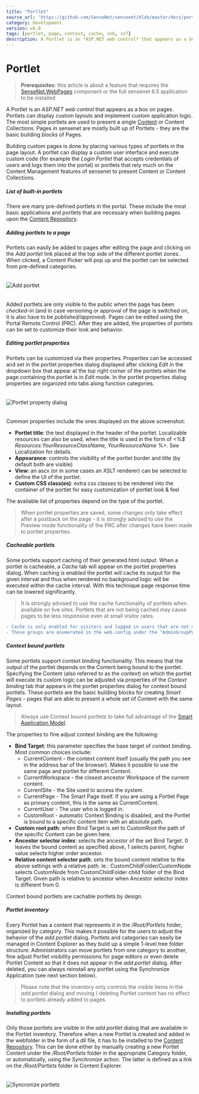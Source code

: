 ```yaml
---
title: "Portlet"
source_url: 'https://github.com/SenseNet/sensenet/blob/master/docs/portlet.md'
category: Development
version: v6.0
tags: [portlet, page, context, cache, sn6, sn7]
description: A Portlet is an *ASP.NET web control* that appears as a box on pages. Portlets can display custom layouts and implement custom application logic. The most simple portlets are used to present a single Content or Content Collections.
---
```


# Portlet

>**Prerequisites**: this article is about a feature that requires the [SenseNet.WebPages](https://github.com/SenseNet/sn-webpages) component or the full sensenet 6.5 application to be installed.

A Portlet is an *ASP.NET web control* that appears as a box on pages. Portlets can display custom layouts and implement custom application logic. The most simple portlets are used to present a single [Content](/docs/content) or Content Collections. Pages in sensenet are mostly built up of Portlets - they are the basic building blocks of Pages.

Building custom pages is done by placing various types of portlets in the page layout. A portlet can display a custom user interface and execute custom code (for example the *Login Portlet* that accepts credentials of users and logs them into the portal) or portlets that rely much on the Content Management features of sensenet to present Content or Content Collections.

##### List of built-in portlets

There are many pre-defined portlets in the portal. These include the most basic applications and portlets that are necessary when building pages upon the [Content Repository](content-repository).

##### Adding portlets to a page

Portlets can easily be added to pages after editing the page and clicking on the _Add portlet_ link placed at the top side of the different portlet zones. When clicked, a Content Picker will pop up and the portlet can be selected from pre-defined categories.

<img src="https://raw.githubusercontent.com/SenseNet/sensenet/master/docs/images/reference-wiki-portlet3.png" alt="Add portlet" style="margin: 20px auto" />

Added portlets are only visible to the public when the page has been *checked-in* (and in case versioning or approval of the page is switched on, it is also have to be *published/approved*). Pages can be edited using the Portal Remote Control (PRC). After they are added, the properties of portlets can be set to customize their look and behavior.

##### Editing portlet properties

Portlets can be customized via their properties. Properties can be accessed and set in the portlet properties dialog displayed after clicking _Edit_ in the dropdown box that appear at the top right corner of the portlets when the page containing the portlet is in _Edit_ mode. In the portlet properties dialog properties are organized into tabs along function categories.

<img src="https://raw.githubusercontent.com/SenseNet/sensenet/master/docs/images/reference-wiki-portlet1.png" alt="Portlet property dialog" style="margin: 20px auto" />

Common properties include the ones displayed on the above screenshot:

- **Portlet title**: the text displayed in the header of the portlet. Localizable resources can also be used, when the title is used in the form of _<%$ Resources:YourResourceClassName, YourResourceName %>_. See Localization for details.
- **Appearance**: controls the visibility of the portlet border and title (by default both are visible)
- **View**: an ascx (or in some cases an XSLT renderer) can be selected to define the UI of the portlet.
- **Custom CSS class(es)**: extra css classes to be rendered into the container of the portlet for easy customization of portlet look & feel

The available list of properties depend on the type of the portlet.

> When portlet properties are saved, some changes only take effect after a postback on the page - it is strongly advised to use the Preview mode functionality of the PRC after changes have been made to portlet properties.

##### Cacheable portlets

Some portlets support caching of their generated html output. When a portlet is cacheable, a _Cache_ tab will appear on the portlet properties dialog. When caching is enabled the portlet will cache its output for the given interval and thus when rendered no background logic will be executed within the cache interval. With this technique page response time can be lowered significantly.

> It is strongly advised to use the cache functionality of portlets when available on live sites. Portlets that are not being cached may cause pages to be less responsive even at small visitor rates.

```diff
- Cache is only enabled for visitors and logged in users that are not member of special kind of content administrator groups. 
- These groups are enumerated in the web.config under the "AdminGroupPathsForLoggedInUserCache" key in the sensenet/cache section. 
```

##### Context bound portlets

Some portlets support context binding functionality. This means that the output of the portlet depends on the Content being bound to the portlet. Specifying the Content (also referred to as the *context*) on which the portlet will execute its custom logic can be adjusted via properties of the _Context binding_ tab that appears in the portlet properties dialog for context bound portlets. These portlets are the basic building blocks for creating *Smart Pages* - pages that are able to present a whole set of Content with the same layout. 

>Always use Context bound portlets to take full advantage of the [Smart Application Model](/docs/smart-application-model). 

The properties to fine adjust context binding are the following:

- **Bind Target**: this parameter specifies the base target of context binding. Most common choices include:
  - CurrentContent - the context content itself (usually the path you see in the address bar of the browser). Makes it possible to use the same page and portlet for different Content.
  - CurrentWorkspace - the closest ancestor Workspace of the current content.
  - CurrentSite - the Site used to access the system.
  - CurrentPage - The Smart Page itself. If you are using a Portlet Page as primary content, this is the same as CurrentContent.
  - CurrentUser - The user who is logged in.
  - CustomRoot - automatic Context Binding is disabled, and the Portlet is bound to a specific content item with an absolute path.
- **Custom root path**: when Bind Target is set to CustomRoot the path of the specific Content can be given here.
- **Ancestor selector index**: selects the ancestor of the set Bind Target. 0 leaves the bound content as specified above, 1 selects parent, higher value selects higher order ancestor.
- **Relative content selector path**: sets the bound content relative to the above settings with a relative path. Ie.: CustomChildFolder/CustomNode selects CustomNode from CustomChildFolder child folder of the Bind Target. Given path is relative to ancestor when Ancestor selector index is different from 0.

Context bound portlets are cachable portlets by design.

##### Portlet inventory

Every Portlet has a content that represents it in the _/Root/Portlets_ folder, organized by category. This makes it possible for the users to adjust the behavior of the _add portlet_ dialog. Portlets and categories can easily be managed in Content Explorer as they build up a simple 1-level tree folder structure. Administrators can move portlets from one category to another, fine adjust Portlet visibility permissions for page editors or even delete Portlet Content so that it does not appear in the _add portlet_ dialog. After deleted, you can always reinstall any portlet using the Synchronize Application (see next section below).

> Please note that the inventory only controls the visible items in the _add portlet_ dialog and moving / deleting Portlet content has no effect to portlets already added to pages.

##### Installing portlets

Only those portlets are visible in the _add portlet_ dialog that are available in the Portlet inventory. Therefore when a new Portlet is created and added in the webfolder in the form of a dll file, it has to be installed to the [Content Repository](/docs/content-repository). This can be done either by manually creating a new Portlet Content under the _/Root/Portlets_ folder in the appropriate Category folder, or automatically, using the *Synchronize* action. The latter is defined as a link on the _/Root/Portlets_ folder in Content Explorer.

<img src="https://raw.githubusercontent.com/SenseNet/sensenet/master/docs/images/reference-wiki-portlet2.png" alt="Syncronize portlets" style="margin: 20px auto" />